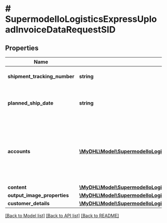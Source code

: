 # # SupermodelIoLogisticsExpressUploadInvoiceDataRequestSID

## Properties

Name | Type | Description | Notes
------------ | ------------- | ------------- | -------------
**shipment_tracking_number** | **string** | Please provide Shipment Identification number (AWB number) | [optional]
**planned_ship_date** | **string** | The planned shipment date for the provided shipmentTrackingNumber.  The date must be in the format: YYYY-MM-DD | [optional]
**accounts** | [**\MyDHL\Model\SupermodelIoLogisticsExpressAccount[]**](SupermodelIoLogisticsExpressAccount.md) | Please enter all the DHL Express accounts and types to be used for this shipment.   Note: accounts/0/number with typeCode &#39;shipper&#39; is mandatory if using POST method and no shipmentTrackingNumber is provided in request. | [optional]
**content** | [**\MyDHL\Model\SupermodelIoLogisticsExpressUploadInvoiceDataRequestContent**](SupermodelIoLogisticsExpressUploadInvoiceDataRequestContent.md) |  |
**output_image_properties** | [**\MyDHL\Model\SupermodelIoLogisticsExpressUploadInvoiceDataRequestOutputImageProperties**](SupermodelIoLogisticsExpressUploadInvoiceDataRequestOutputImageProperties.md) |  | [optional]
**customer_details** | [**\MyDHL\Model\SupermodelIoLogisticsExpressUploadInvoiceDataRequestCustomerDetails**](SupermodelIoLogisticsExpressUploadInvoiceDataRequestCustomerDetails.md) |  | [optional]

[[Back to Model list]](../../README.md#models) [[Back to API list]](../../README.md#endpoints) [[Back to README]](../../README.md)
